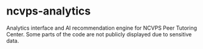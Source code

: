 # ncvps-analytics
Analytics interface and AI recommendation engine for NCVPS Peer Tutoring Center. Some parts of the code are not publicly displayed due to sensitive data.
